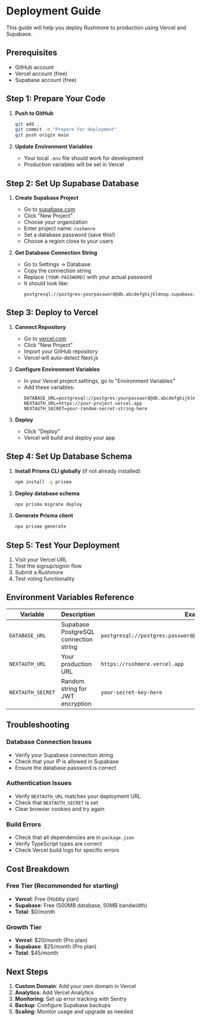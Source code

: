 # Deployment Guide

This guide will help you deploy Rushmore to production using Vercel and Supabase.

## Prerequisites

- GitHub account
- Vercel account (free)
- Supabase account (free)

## Step 1: Prepare Your Code

1. **Push to GitHub**
   ```bash
   git add .
   git commit -m "Prepare for deployment"
   git push origin main
   ```

2. **Update Environment Variables**
   - Your local `.env` file should work for development
   - Production variables will be set in Vercel

## Step 2: Set Up Supabase Database

1. **Create Supabase Project**
   - Go to [supabase.com](https://supabase.com)
   - Click "New Project"
   - Choose your organization
   - Enter project name: `rushmore`
   - Set a database password (save this!)
   - Choose a region close to your users

2. **Get Database Connection String**
   - Go to Settings → Database
   - Copy the connection string
   - Replace `[YOUR-PASSWORD]` with your actual password
   - It should look like:
     ```
     postgresql://postgres:yourpassword@db.abcdefghijklmnop.supabase.co:5432/postgres
     ```

## Step 3: Deploy to Vercel

1. **Connect Repository**
   - Go to [vercel.com](https://vercel.com)
   - Click "New Project"
   - Import your GitHub repository
   - Vercel will auto-detect Next.js

2. **Configure Environment Variables**
   - In your Vercel project settings, go to "Environment Variables"
   - Add these variables:
     ```
     DATABASE_URL=postgresql://postgres:yourpassword@db.abcdefghijklmnop.supabase.co:5432/postgres
     NEXTAUTH_URL=https://your-project.vercel.app
     NEXTAUTH_SECRET=your-random-secret-string-here
     ```

3. **Deploy**
   - Click "Deploy"
   - Vercel will build and deploy your app

## Step 4: Set Up Database Schema

1. **Install Prisma CLI globally** (if not already installed)
   ```bash
   npm install -g prisma
   ```

2. **Deploy database schema**
   ```bash
   npx prisma migrate deploy
   ```

3. **Generate Prisma client**
   ```bash
   npx prisma generate
   ```

## Step 5: Test Your Deployment

1. Visit your Vercel URL
2. Test the signup/signin flow
3. Submit a Rushmore
4. Test voting functionality

## Environment Variables Reference

| Variable | Description | Example |
|----------|-------------|---------|
| `DATABASE_URL` | Supabase PostgreSQL connection string | `postgresql://postgres:password@db.ref.supabase.co:5432/postgres` |
| `NEXTAUTH_URL` | Your production URL | `https://rushmore.vercel.app` |
| `NEXTAUTH_SECRET` | Random string for JWT encryption | `your-secret-key-here` |

## Troubleshooting

### Database Connection Issues
- Verify your Supabase connection string
- Check that your IP is allowed in Supabase
- Ensure the database password is correct

### Authentication Issues
- Verify `NEXTAUTH_URL` matches your deployment URL
- Check that `NEXTAUTH_SECRET` is set
- Clear browser cookies and try again

### Build Errors
- Check that all dependencies are in `package.json`
- Verify TypeScript types are correct
- Check Vercel build logs for specific errors

## Cost Breakdown

### Free Tier (Recommended for starting)
- **Vercel**: Free (Hobby plan)
- **Supabase**: Free (500MB database, 50MB bandwidth)
- **Total**: $0/month

### Growth Tier
- **Vercel**: $20/month (Pro plan)
- **Supabase**: $25/month (Pro plan)
- **Total**: $45/month

## Next Steps

1. **Custom Domain**: Add your own domain in Vercel
2. **Analytics**: Add Vercel Analytics
3. **Monitoring**: Set up error tracking with Sentry
4. **Backup**: Configure Supabase backups
5. **Scaling**: Monitor usage and upgrade as needed 